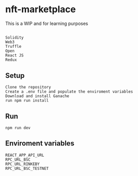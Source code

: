# nft-marketplace
This is a WIP and for learning purposes

## 
```
Solidity
Web3
Truffle
Open
React JS
Redux
```

## Setup

```
Clone the repository
Create a .env file and populate the enviroment variables
Download and install Ganache
run npm run install
```

## Run
```
npm run dev
```

## Enviroment variables
```
REACT_APP_API_URL
RPC_URL_BSC
RPC_URL_RINKEBY
RPC_URL_BSC_TESTNET
```

